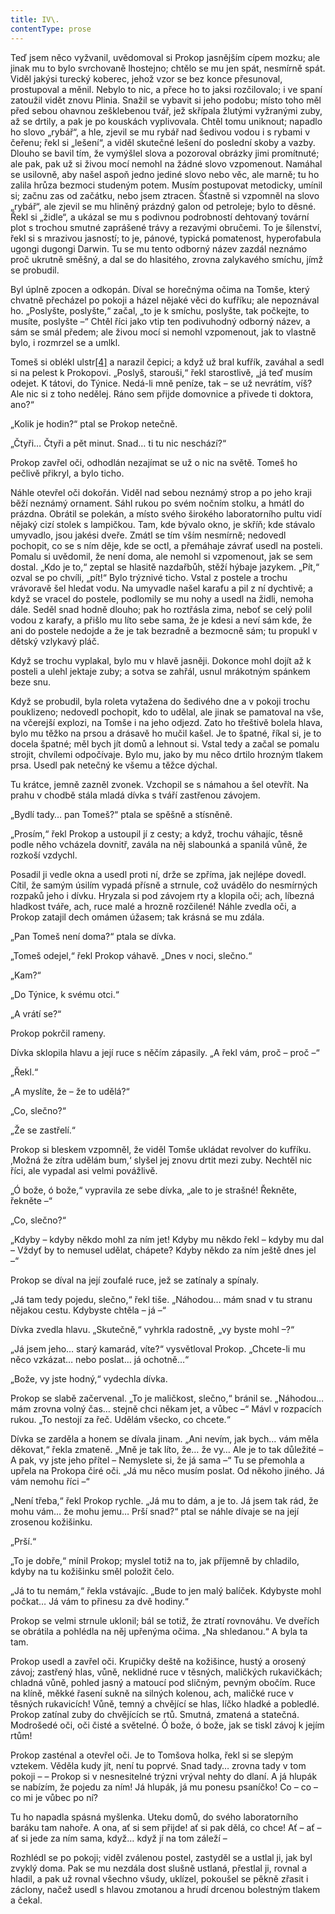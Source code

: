 ```yaml
---
title: IV\.
contentType: prose
---
```


<section>

Teď jsem něco vyžvanil, uvědomoval si Prokop jasnějším cípem mozku; ale jinak mu to bylo svrchovaně lhostejno; chtělo se mu jen spát, nesmírně spát. Viděl jakýsi turecký koberec, jehož vzor se bez konce přesunoval, prostupoval a měnil. Nebylo to nic, a přece ho to jaksi rozčilovalo; i ve spaní zatoužil vidět znovu Plinia. Snažil se vybavit si jeho podobu; místo toho měl před sebou ohavnou zešklebenou tvář, jež skřípala žlutými vyžranými zuby, až se drtily, a pak je po kouskách vyplivovala. Chtěl tomu uniknout; napadlo ho slovo „rybář“, a hle, zjevil se mu rybář nad šedivou vodou i s rybami v čeřenu; řekl si „lešení“, a viděl skutečné lešení do poslední skoby a vazby. Dlouho se bavil tím, že vymýšlel slova a pozoroval obrázky jimi promítnuté; ale pak, pak už si živou mocí nemohl na žádné slovo vzpomenout. Namáhal se usilovně, aby našel aspoň jedno jediné slovo nebo věc, ale marně; tu ho zalila hrůza bezmoci studeným potem. Musím postupovat metodicky, umínil si; začnu zas od začátku, nebo jsem ztracen. Šťastně si vzpomněl na slovo „rybář“, ale zjevil se mu hliněný prázdný galon od petroleje; bylo to děsné. Řekl si „židle“, a ukázal se mu s podivnou podrobností dehtovaný tovární plot s trochou smutné zaprášené trávy a rezavými obručemi. To je šílenství, řekl si s mrazivou jasností; to je, pánové, typická pomatenost, hyperofabula ugongi dugongi Darwin. Tu se mu tento odborný název zazdál neznámo proč ukrutně směšný, a dal se do hlasitého, zrovna zalykavého smíchu, jímž se probudil.

Byl úplně zpocen a odkopán. Díval se horečnýma očima na Tomše, který chvatně přecházel po pokoji a házel nějaké věci do kufříku; ale nepoznával ho. „Poslyšte, poslyšte,“ začal, „to je k smíchu, poslyšte, tak počkejte, to musíte, poslyšte –“ Chtěl říci jako vtip ten podivuhodný odborný název, a sám se smál předem; ale živou mocí si nemohl vzpomenout, jak to vlastně bylo, i rozmrzel se a umlkl.

Tomeš si oblékl ulstr[\[4\]](./resources/undefined) a narazil čepici; a když už bral kufřík, zaváhal a sedl si na pelest k Prokopovi. „Poslyš, starouši,“ řekl starostlivě, „já teď musím odejet. K tátovi, do Týnice. Nedá-li mně peníze, tak – se už nevrátím, víš? Ale nic si z toho nedělej. Ráno sem přijde domovnice a přivede ti doktora, ano?“

„Kolik je hodin?“ ptal se Prokop netečně.

„Čtyři… Čtyři a pět minut. Snad… ti tu nic neschází?“

Prokop zavřel oči, odhodlán nezajímat se už o nic na světě. Tomeš ho pečlivě přikryl, a bylo ticho.

Náhle otevřel oči dokořán. Viděl nad sebou neznámý strop a po jeho kraji běží neznámý ornament. Sáhl rukou po svém nočním stolku, a hmátl do prázdna. Obrátil se polekán, a místo svého širokého laboratorního pultu vidí nějaký cizí stolek s lampičkou. Tam, kde bývalo okno, je skříň; kde stávalo umyvadlo, jsou jakési dveře. Zmátl se tím vším nesmírně; nedovedl pochopit, co se s ním děje, kde se octl, a přemáhaje závrať usedl na posteli. Pomalu si uvědomil, že není doma, ale nemohl si vzpomenout, jak se sem dostal. „Kdo je to,“ zeptal se hlasitě nazdařbůh, stěží hýbaje jazykem. „Pít,“ ozval se po chvíli, „pít!“ Bylo trýznivé ticho. Vstal z postele a trochu vrávoravě šel hledat vodu. Na umyvadle našel karafu a pil z ní dychtivě; a když se vracel do postele, podlomily se mu nohy a usedl na židli, nemoha dále. Seděl snad hodně dlouho; pak ho roztřásla zima, neboť se celý polil vodou z karafy, a přišlo mu líto sebe sama, že je kdesi a neví sám kde, že ani do postele nedojde a že je tak bezradně a bezmocně sám; tu propukl v dětský vzlykavý pláč.

Když se trochu vyplakal, bylo mu v hlavě jasněji. Dokonce mohl dojít až k posteli a ulehl jektaje zuby; a sotva se zahřál, usnul mrákotným spánkem beze snu.

Když se probudil, byla roleta vytažena do šedivého dne a v pokoji trochu pouklizeno; nedovedl pochopit, kdo to udělal, ale jinak se pamatoval na vše, na včerejší explozi, na Tomše i na jeho odjezd. Zato ho třeštivě bolela hlava, bylo mu těžko na prsou a drásavě ho mučil kašel. Je to špatné, říkal si, je to docela špatné; měl bych jít domů a lehnout si. Vstal tedy a začal se pomalu strojit, chvílemi odpočívaje. Bylo mu, jako by mu něco drtilo hrozným tlakem prsa. Usedl pak netečný ke všemu a těžce dýchal.

Tu krátce, jemně zazněl zvonek. Vzchopil se s námahou a šel otevřít. Na prahu v chodbě stála mladá dívka s tváří zastřenou závojem.

„Bydlí tady… pan Tomeš?“ ptala se spěšně a stísněně.

„Prosím,“ řekl Prokop a ustoupil jí z cesty; a když, trochu váhajíc, těsně podle něho vcházela dovnitř, zavála na něj slabounká a spanilá vůně, že rozkoší vzdychl.

Posadil ji vedle okna a usedl proti ní, drže se zpříma, jak nejlépe dovedl. Cítil, že samým úsilím vypadá přísně a strnule, což uvádělo do nesmírných rozpaků jeho i dívku. Hryzala si pod závojem rty a klopila oči; ach, líbezná hladkost tváře, ach, ruce malé a hrozně rozčilené! Náhle zvedla oči, a Prokop zatajil dech omámen úžasem; tak krásná se mu zdála.

„Pan Tomeš není doma?“ ptala se dívka.

„Tomeš odejel,“ řekl Prokop váhavě. „Dnes v noci, slečno.“

„Kam?“

„Do Týnice, k svému otci.“

„A vrátí se?“

Prokop pokrčil rameny.

Dívka sklopila hlavu a její ruce s něčím zápasily. „A řekl vám, proč – proč –“

„Řekl.“

„A myslíte, že – že to udělá?“

„Co, slečno?“

„Že se zastřelí.“

Prokop si bleskem vzpomněl, že viděl Tomše ukládat revolver do kufříku. ‚Možná že zítra udělám bum,‘ slyšel jej znovu drtit mezi zuby. Nechtěl nic říci, ale vypadal asi velmi povážlivě.

„Ó bože, ó bože,“ vypravila ze sebe dívka, „ale to je strašné! Řekněte, řekněte –“

„Co, slečno?“

„Kdyby – kdyby někdo mohl za ním jet! Kdyby mu někdo řekl – kdyby mu dal – Vždyť by to nemusel udělat, chápete? Kdyby někdo za ním ještě dnes jel –“

Prokop se díval na její zoufalé ruce, jež se zatínaly a spínaly.

„Já tam tedy pojedu, slečno,“ řekl tiše. „Náhodou… mám snad v tu stranu nějakou cestu. Kdybyste chtěla – já –“

Dívka zvedla hlavu. „Skutečně,“ vyhrkla radostně, „vy byste mohl –?“

„Já jsem jeho… starý kamarád, víte?“ vysvětloval Prokop. „Chcete-li mu něco vzkázat… nebo poslat… já ochotně…“

„Bože, vy jste hodný,“ vydechla dívka.

Prokop se slabě začervenal. „To je maličkost, slečno,“ bránil se. „Náhodou… mám zrovna volný čas… stejně chci někam jet, a vůbec –“ Mávl v rozpacích rukou. „To nestojí za řeč. Udělám všecko, co chcete.“

Dívka se zarděla a honem se dívala jinam. „Ani nevím, jak bych… vám měla děkovat,“ řekla zmateně. „Mně je tak líto, že… že vy… Ale je to tak důležité – A pak, vy jste jeho přítel – Nemyslete si, že já sama –“ Tu se přemohla a upřela na Prokopa čiré oči. „Já mu něco musím poslat. Od někoho jiného. Já vám nemohu říci –“

„Není třeba,“ řekl Prokop rychle. „Já mu to dám, a je to. Já jsem tak rád, že mohu vám… že mohu jemu… Prší snad?“ ptal se náhle dívaje se na její zrosenou kožišinku.

„Prší.“

„To je dobře,“ mínil Prokop; myslel totiž na to, jak příjemně by chladilo, kdyby na tu kožišinku směl položit čelo.

„Já to tu nemám,“ řekla vstávajíc. „Bude to jen malý balíček. Kdybyste mohl počkat… Já vám to přinesu za dvě hodiny.“

Prokop se velmi strnule uklonil; bál se totiž, že ztratí rovnováhu. Ve dveřích se obrátila a pohlédla na něj upřenýma očima. „Na shledanou.“ A byla ta tam.

Prokop usedl a zavřel oči. Krupičky deště na kožišince, hustý a orosený závoj; zastřený hlas, vůně, neklidné ruce v těsných, maličkých rukavičkách; chladná vůně, pohled jasný a matoucí pod sličným, pevným obočím. Ruce na klíně, měkké řasení sukně na silných kolenou, ach, maličké ruce v těsných rukavicích! Vůně, temný a chvějící se hlas, líčko hladké a pobledlé. Prokop zatínal zuby do chvějících se rtů. Smutná, zmatená a statečná. Modrošedé oči, oči čisté a světelné. Ó bože, ó bože, jak se tiskl závoj k jejím rtům!

Prokop zasténal a otevřel oči. Je to Tomšova holka, řekl si se slepým vztekem. Věděla kudy jít, není tu poprvé. Snad tady… zrovna tady v tom pokoji – – Prokop si v nesnesitelné trýzni vrýval nehty do dlaní. A já hlupák se nabízím, že pojedu za ním! Já hlupák, já mu ponesu psaníčko! Co – co – co mi je vůbec po ní?

Tu ho napadla spásná myšlenka. Uteku domů, do svého laboratorního baráku tam nahoře. A ona, ať si sem přijde! ať si pak dělá, co chce! Ať – ať – ať si jede za ním sama, když… když jí na tom záleží –

Rozhlédl se po pokoji; viděl zválenou postel, zastyděl se a ustlal ji, jak byl zvyklý doma. Pak se mu nezdála dost slušně ustlaná, přestlal ji, rovnal a hladil, a pak už rovnal všechno všudy, uklízel, pokoušel se pěkně zřasit i záclony, načež usedl s hlavou zmotanou a hrudí drcenou bolestným tlakem a čekal.

</section>
